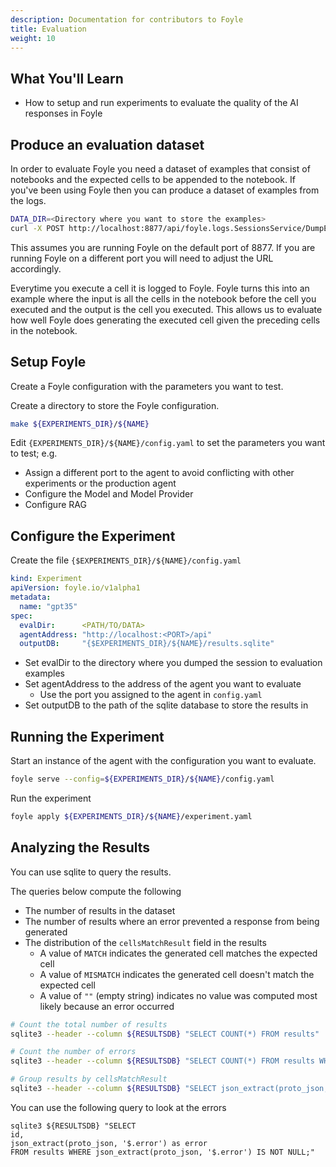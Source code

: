 ```yaml
---
description: Documentation for contributors to Foyle
title: Evaluation 
weight: 10
---
```



## What You'll Learn

* How to setup and run experiments to evaluate the quality of the AI responses in Foyle

## Produce an evaluation dataset

In order to evaluate Foyle you need a dataset of examples that consist of notebooks and the expected cells to
be appended to the notebook. If you've been using Foyle then you can produce a dataset of examples from the logs.

```bash
DATA_DIR=<Directory where you want to store the examples>
curl -X POST http://localhost:8877/api/foyle.logs.SessionsService/DumpExamples -H "Content-Type: application/json" -d "{\"output\": \"$DATA_DIR\"}"
```
This assumes you are running Foyle on the default port of 8877. If you are running Foyle on a different port you will need 
to adjust the URL accordingly.

Everytime you execute a cell it is logged to Foyle. Foyle turns this into an example where the input is all the cells
in the notebook before the cell you executed and the output is the cell you executed. This allows us to evaluate
how well Foyle does generating the executed cell given the preceding cells in the notebook.

## Setup Foyle

Create a Foyle configuration with the parameters you want to test.

Create a directory to store the Foyle configuration.

```bash
make ${EXPERIMENTS_DIR}/${NAME}
```

Edit `{EXPERIMENTS_DIR}/${NAME}/config.yaml` to set the parameters you want to test; e.g.

* Assign a different port to the agent to avoid conflicting with other experiments or the production agent
* Configure the Model and Model Provider
* Configure RAG

## Configure the Experiment

Create the file `{$EXPERIMENTS_DIR}/${NAME}/config.yaml`

```yaml
kind: Experiment
apiVersion: foyle.io/v1alpha1
metadata:
  name: "gpt35"
spec:
  evalDir:      <PATH/TO/DATA>
  agentAddress: "http://localhost:<PORT>/api"
  outputDB:     "{$EXPERIMENTS_DIR}/${NAME}/results.sqlite"
```

* Set evalDir to the directory where you dumped the session to evaluation examples
* Set agentAddress to the address of the agent you want to evaluate
  * Use the port you assigned to the agent in `config.yaml`
* Set outputDB to the path of the sqlite database to store the results in


## Running the Experiment

Start an instance of the agent with the configuration you want to evaluate.

```bash
foyle serve --config=${EXPERIMENTS_DIR}/${NAME}/config.yaml
```

Run the experiment

```bash
foyle apply ${EXPERIMENTS_DIR}/${NAME}/experiment.yaml
```

## Analyzing the Results

You can use sqlite to query the results.

The queries below compute the following

* The number of results in the dataset
* The number of results where an error prevented a response from being generated
* The distribution of the `cellsMatchResult` field in the results
  * A value of `MATCH` indicates the generated cell matches the expected cell
  * A value of `MISMATCH` indicates the generated cell doesn't match the expected cell
  * A value of `""` (empty string) indicates no value was computed most likely because an error occurred

```bash
# Count the total number of results
sqlite3 --header --column ${RESULTSDB} "SELECT COUNT(*) FROM results"

# Count the number of errors
sqlite3 --header --column ${RESULTSDB} "SELECT COUNT(*) FROM results WHERE json_extract(proto_json, '$.error') IS NOT NULL"

# Group results by cellsMatchResult
sqlite3 --header --column ${RESULTSDB} "SELECT json_extract(proto_json, '$.cellsMatchResult') as match_result, COUNT(*) as count FROM results GROUP BY match_result"
```

You can use the following query to look at the errors

```
sqlite3 ${RESULTSDB} "SELECT 
id, 
json_extract(proto_json, '$.error') as error 
FROM results WHERE json_extract(proto_json, '$.error') IS NOT NULL;"
```
